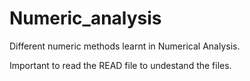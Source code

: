 # Numeric_analysis
Different numeric methods learnt in Numerical Analysis.

Important to read the READ file to undestand the files.
